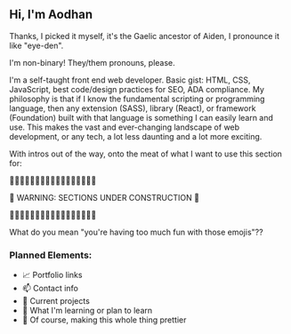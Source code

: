 <!-- **awebdragon/awebdragon** is a ✨ _special_ ✨ repository because its `README.md` (this file) appears on your GitHub profile. -->

## Hi, I'm Aodhan
Thanks, I picked it myself, it's the Gaelic ancestor of Aiden, I pronounce it like "eye-den".

I'm non-binary! They/them pronouns, please.

I'm a self-taught front end web developer. Basic gist: HTML, CSS, JavaScript, best code/design practices for SEO, ADA compliance. My philosophy is that if I know the fundamental scripting or programming language, then any extension (SASS), library (React), or framework (Foundation) built with that language is something I can easily learn and use. This makes the vast and ever-changing landscape of web development, or any tech, a lot less daunting and a lot more exciting.

With intros out of the way, onto the meat of what I want to use this section for:

:construction::construction::construction::construction::construction::construction::construction::construction::construction::construction::construction::construction::construction::construction::construction::construction::construction:

:rotating_light: WARNING: SECTIONS UNDER CONSTRUCTION :rotating_light: 

:construction::construction::construction::construction::construction::construction::construction::construction::construction::construction::construction::construction::construction::construction::construction::construction::construction:

What do you mean \"you're having too much fun with those emojis\"??

### Planned Elements:

-  :chart_with_upwards_trend: Portfolio links
- 📫 Contact info
- 🔭 Current projects
- 🌱 What I'm learning or plan to learn
- :art: Of course, making this whole thing prettier
